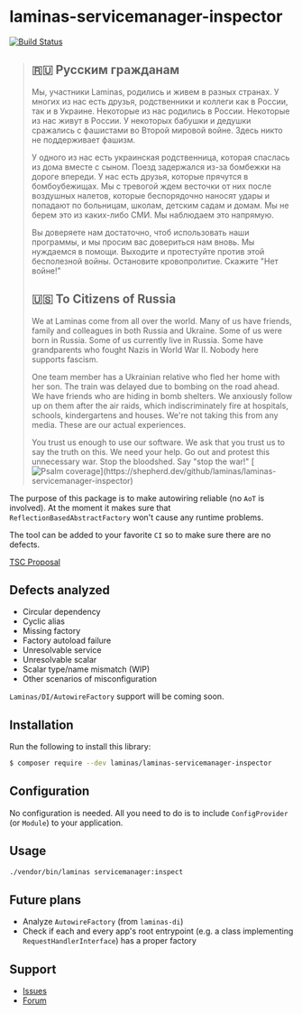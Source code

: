 # laminas-servicemanager-inspector

[![Build Status](https://github.com/laminas/laminas-servicemanager-inspector/actions/workflows/continuous-integration.yml/badge.svg)](https://github.com/laminas/laminas-servicemanager-inspector/actions/workflows/continuous-integration.yml)

> ## 🇷🇺 Русским гражданам
> 
> Мы, участники Laminas, родились и живем в разных странах. У многих из нас есть друзья, родственники и коллеги как в России, так и в Украине. Некоторые из нас родились в России. Некоторые из нас живут в России. У некоторых бабушки и дедушки сражались с фашистами во Второй мировой войне. Здесь никто не поддерживает фашизм.
> 
> У одного из нас есть украинская родственница, которая спаслась из дома вместе с сыном. Поезд задержался из-за бомбежки на дороге впереди. У нас есть друзья, которые прячутся в бомбоубежищах. Мы с тревогой ждем весточки от них после воздушных налетов, которые беспорядочно наносят удары и попадают по больницам, школам, детским садам и домам. Мы не берем это из каких-либо СМИ. Мы наблюдаем это напрямую.
> 
> Вы доверяете нам достаточно, чтоб использовать наши программы, и мы просим вас довериться нам вновь. Мы нуждаемся в помощи. Выходите и протестуйте против этой бесполезной войны. Остановите кровопролитие. Скажите "Нет войне!"
> 
> ## 🇺🇸 To Citizens of Russia
> 
> We at Laminas come from all over the world. Many of us have friends, family and colleagues in both Russia and Ukraine. Some of us were born in Russia. Some of us currently live in Russia. Some have grandparents who fought Nazis in World War II. Nobody here supports fascism.
> 
> One team member has a Ukrainian relative who fled her home with her son. The train was delayed due to bombing on the road ahead. We have friends who are hiding in bomb shelters. We anxiously follow up on them after the air raids, which indiscriminately fire at hospitals, schools, kindergartens and houses. We're not taking this from any media. These are our actual experiences.
> 
> You trust us enough to use our software. We ask that you trust us to say the truth on this. We need your help. Go out and protest this unnecessary war. Stop the bloodshed. Say "stop the war!"
[![Psalm coverage](https://shepherd.dev/github/laminas/laminas-servicemanager-inspector/coverage.svg?)](https://shepherd.dev/github/laminas/laminas-servicemanager-inspector)

The purpose of this package is to make autowiring reliable (no `AoT` is involved).
At the moment it makes sure that `ReflectionBasedAbstractFactory` won't cause any runtime problems.

The tool can be added to your favorite `CI` so to make sure there are no defects.

[TSC Proposal](https://github.com/laminas/technical-steering-committee/issues/55)

## Defects analyzed

* Circular dependency
* Cyclic alias 
* Missing factory 
* Factory autoload failure
* Unresolvable service 
* Unresolvable scalar
* Scalar type/name mismatch (WIP)
* Other scenarios of misconfiguration

`Laminas/DI/AutowireFactory` support will be coming soon.

## Installation

Run the following to install this library:

```bash
$ composer require --dev laminas/laminas-servicemanager-inspector
```

## Configuration

No configuration is needed. All you need to do is to include `ConfigProvider` (or `Module`) to your application.

## Usage

```bash
./vendor/bin/laminas servicemanager:inspect
```

## Future plans

- Analyze `AutowireFactory` (from `laminas-di`)
- Check if each and every app's root entrypoint (e.g. a class implementing `RequestHandlerInterface`) has a proper factory

## Support

* [Issues](https://github.com/laminas/laminas-servicemanager-inspector/issues/)
* [Forum](https://discourse.laminas.dev/)
